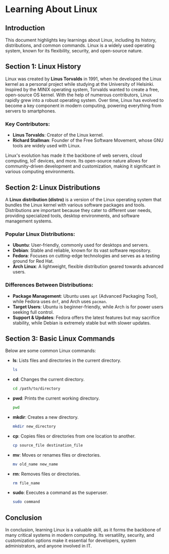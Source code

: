 # Learning About Linux

## Introduction
This document highlights key learnings about Linux, including its history, distributions, and common commands. Linux is a widely used operating system, known for its flexibility, security, and open-source nature.

## Section 1: Linux History
Linux was created by **Linus Torvalds** in 1991, when he developed the Linux kernel as a personal project while studying at the University of Helsinki. Inspired by the MINIX operating system, Torvalds wanted to create a free, open-source OS kernel. With the help of numerous contributors, Linux rapidly grew into a robust operating system. Over time, Linux has evolved to become a key component in modern computing, powering everything from servers to smartphones.

### Key Contributors:
- **Linus Torvalds**: Creator of the Linux kernel.
- **Richard Stallman**: Founder of the Free Software Movement, whose GNU tools are widely used with Linux.

Linux's evolution has made it the backbone of web servers, cloud computing, IoT devices, and more. Its open-source nature allows for community-driven development and customization, making it significant in various computing environments.

## Section 2: Linux Distributions
A **Linux distribution (distro)** is a version of the Linux operating system that bundles the Linux kernel with various software packages and tools. Distributions are important because they cater to different user needs, providing specialized tools, desktop environments, and software management systems.

### Popular Linux Distributions:
- **Ubuntu**: User-friendly, commonly used for desktops and servers.
- **Debian**: Stable and reliable, known for its vast software repository.
- **Fedora**: Focuses on cutting-edge technologies and serves as a testing ground for Red Hat.
- **Arch Linux**: A lightweight, flexible distribution geared towards advanced users.

### Differences Between Distributions:
- **Package Management**: Ubuntu uses `apt` (Advanced Packaging Tool), while Fedora uses `dnf`, and Arch uses `pacman`.
- **Target Users**: Ubuntu is beginner-friendly, while Arch is for power users seeking full control.
- **Support & Updates**: Fedora offers the latest features but may sacrifice stability, while Debian is extremely stable but with slower updates.

## Section 3: Basic Linux Commands
Below are some common Linux commands:

- **ls**: Lists files and directories in the current directory.
    ```bash
    ls
    ```
- **cd**: Changes the current directory.
    ```bash
    cd /path/to/directory
    ```
- **pwd**: Prints the current working directory.
    ```bash
    pwd
    ```
- **mkdir**: Creates a new directory.
    ```bash
    mkdir new_directory
    ```
- **cp**: Copies files or directories from one location to another.
    ```bash
    cp source_file destination_file
    ```
- **mv**: Moves or renames files or directories.
    ```bash
    mv old_name new_name
    ```
- **rm**: Removes files or directories.
    ```bash
    rm file_name
    ```
- **sudo**: Executes a command as the superuser.
    ```bash
    sudo command
    ```

## Conclusion
In conclusion, learning Linux is a valuable skill, as it forms the backbone of many critical systems in modern computing. Its versatility, security, and customization options make it essential for developers, system administrators, and anyone involved in IT.


